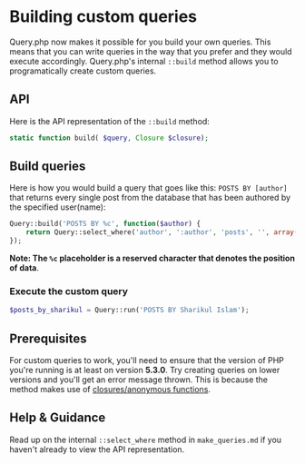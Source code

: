 # Building custom queries
Query.php now makes it possible for you build your own queries. This means that you can write queries in the way that you prefer and they would execute accordingly. Query.php's internal `::build` method allows you to programatically create custom queries.

## API
Here is the API representation of the `::build` method:

```php
static function build( $query, Closure $closure);
```

## Build queries
Here is how you would build a query that goes like this: `POSTS BY [author]` that returns every single post from the database that has been authored by the specified user(name):

```php
Query::build('POSTS BY %c', function($author) {
	return Query::select_where('author', ':author', 'posts', '', array(':author' => $author));
});
```

**Note: The `%c` placeholder is a reserved character that denotes the position of data**.

### Execute the custom query

```php
$posts_by_sharikul = Query::run('POSTS BY Sharikul Islam');
```



## Prerequisites
For custom queries to work, you'll need to ensure that the version of PHP you're running is at least on version **5.3.0**. Try creating queries on lower versions and you'll get an error message thrown. This is because the method makes use of [closures/anonymous functions]("http://php.net/manual/en/functions.anonymous.php").

## Help & Guidance
Read up on the internal `::select_where` method in `make_queries.md` if you haven't already to view the API representation.


